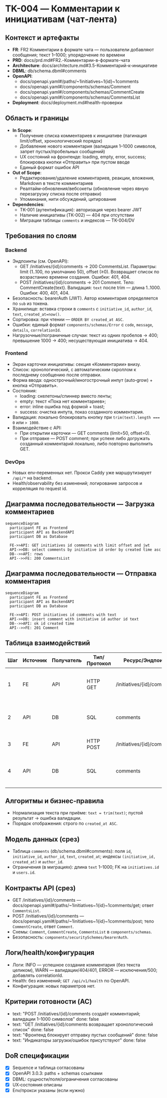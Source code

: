 # TK-004 — Комментарии к инициативам (чат‑лента)

## Контекст и артефакты
- **FR**: FR2 Комментарии в формате чата — пользователи добавляют сообщения; текст 1–1000; упорядочение по времени
- **PRD**: docs/prd.md#FR2.-Комментарии-в-формате-чата
- **Architecture**: docs/architecture.md#3.5-Комментарий-к-инициативе
- **DBML**: db/schema.dbml#comments
- **OpenAPI**:
  - docs/openapi.yaml#/paths/~1initiatives~1{id}~1comments
  - docs/openapi.yaml#/components/schemas/Comment
  - docs/openapi.yaml#/components/schemas/CommentCreate
  - docs/openapi.yaml#/components/schemas/CommentsList
- **Deployment**: docs/deployment.md#health-проверки

## Область и границы
- **In Scope**:
  - Получение списка комментариев к инициативе (пагинация limit/offset, хронологический порядок)
  - Добавление нового комментария (валидация 1–1000 символов, запрет пустых/пробельных сообщений)
  - UX состояний на фронтенде: loading, empty, error, success; блокировка кнопки «Отправить» при пустом вводе
  - Единый формат ошибок API
- **Out of Scope**:
  - Редактирование/удаление комментариев, реакции, вложения, Markdown в тексте комментариев
  - Реалтайм‑обновления/вебсокеты (обновление через явную перезагрузку списка после отправки)
  - Упоминания, нити обсуждений, цитирование
- **Dependencies**:
  - TK-001 (аутентификация): авторизация через bearer JWT
  - Наличие инициативы (TK-002) — 404 при отсутствии
  - Миграции таблицы `comments` и индексов — TK-004/DV

## Требования по слоям
### Backend
- Эндпоинты (см. OpenAPI):
  - GET /initiatives/{id}/comments → 200 CommentsList. Параметры: limit (1..100, по умолчанию 50), offset (≥0). Возвращает список по возрастанию времени создания. Ошибки: 401, 404.
  - POST /initiatives/{id}/comments → 201 Comment. Тело: CommentCreate{text}. Валидация: `text` после trim — длина 1..1000. Ошибки: 400, 401, 404.
- Безопасность: bearerAuth (JWT). Автор комментария определяется по `sub` из токена.
- Хранилище: вставка строки в `comments` с `initiative_id`, `author_id`, `text`, `created_at=now()`.
- Сортировка: при чтении — `ORDER BY created_at ASC`.
- Ошибки: единый формат `components/schemas/Error` с `code`, `message`, `details`, `correlationId`.
- Нагрузочные/пограничные случаи: текст из одних пробелов → 400; превышение 1000 → 400; несуществующая инициатива → 404.

### Frontend
- Экран карточки инициативы: секция «Комментарии» внизу.
- Список: хронологический, с автоматическим скроллом к последнему сообщению после отправки.
- Форма ввода: однострочный/многострочный инпут (auto‑grow) + кнопка «Отправить».
- Состояния: 
  - loading: скелетоны/спиннер вместо ленты;
  - empty: текст «Пока нет комментариев»;
  - error: inline ошибка под формой + toast;
  - success: очистка инпута, показ созданного комментария.
- Валидация: локально блокировать кнопку при `trim(text).length === 0` или `> 1000`.
- Взаимодействие с API:
  - При открытии карточки — GET comments (limit=50, offset=0).
  - При отправке — POST comment; при успехе либо догружать созданный комментарий локально, либо повторно выполнить GET.

### DevOps
- Новых env‑переменных нет. Прокси Caddy уже маршрутизирует `/api/*` на backend.
- Health/observability без изменений; логирование запросов и корреляция по request id.

## Диаграмма последовательности — Загрузка комментариев
```mermaid
sequenceDiagram
  participant FE as Frontend
  participant API as BackendAPI
  participant DB as Database

  FE->>API: GET initiatives id comments with limit offset and jwt
  API->>DB: select comments by initiative id order by created time asc
  DB-->>API: rows
  API-->>FE: 200 CommentsList
```

## Диаграмма последовательности — Отправка комментария
```mermaid
sequenceDiagram
  participant FE as Frontend
  participant API as BackendAPI
  participant DB as Database

  FE->>API: POST initiatives id comments with text
  API->>DB: insert comment with initiative id author id text
  DB-->>API: ok id created time
  API-->>FE: 201 Comment
```

## Таблица взаимодействий
| Шаг | Источник | Получатель | Тип/Протокол | Ресурс/Эндпоинт | Запрос (схема) | Ответ (схема) | Атрибуты/валидации | Ошибки | Побочные эффекты |
|-----|----------|------------|--------------|------------------|----------------|---------------|--------------------|--------|------------------|
| 1 | FE | API | HTTP GET | /initiatives/{id}/comments | — | `#/components/schemas/CommentsList` | limit 1..100, offset ≥0; сортировка по времени | 401, 404 | — |
| 2 | API | DB | SQL | comments | — | — | WHERE initiative_id; ORDER BY created_at ASC | — | — |
| 3 | FE | API | HTTP POST | /initiatives/{id}/comments | `#/components/schemas/CommentCreate` | `#/components/schemas/Comment` | trim(text) длина 1..1000 | 400, 401, 404 | вставка комментария |
| 4 | API | DB | SQL | comments | — | — | CHECK длины 1..1000 (на уровне миграции) | — | insert commit |

## Алгоритмы и бизнес‑правила
- Нормализация текста при приёме: `text = trim(text)`; пустой результат → ошибка валидации.
- Порядок отображения: строго по `created_at ASC`.

## Модель данных (срез)
- Таблица `comments` (db/schema.dbml#comments): поля `id`, `initiative_id`, `author_id`, `text`, `created_at`; индексы `(initiative_id, created_at)` и `author_id`.
- Ограничения (в миграциях): длина `text` 1–1000; FK на `initiatives.id` и `users.id`.

## Контракты API (срез)
- GET /initiatives/{id}/comments — docs/openapi.yaml#/paths/~1initiatives~1{id}~1comments/get; ответ `CommentsList`.
- POST /initiatives/{id}/comments — docs/openapi.yaml#/paths/~1initiatives~1{id}~1comments/post; тело `CommentCreate`, ответ `Comment`.
- Схемы: `Comment`, `CommentCreate`, `CommentsList` в `components/schemas`.
- Безопасность: `components/securitySchemes/bearerAuth`.

## Логи/health/конфигурация
- Логи: INFO — успешное создание комментария (без текста целиком), WARN — валидации/404/401, ERROR — исключения/500; добавлять correlationId.
- Health: без изменений; `GET /api/v1/health` по OpenAPI.
- Конфигурация: новых параметров нет.

## Критерии готовности (AC)
- text: "POST /initiatives/{id}/comments создаёт комментарий; валидации 1–1000 символов"
  done: false
- text: "GET /initiatives/{id}/comments возвращает хронологический список"
  done: false
- text: "Фронтенд блокирует отправку пустых сообщений"
  done: false
- text: "Индикаторы загрузки/ошибок присутствуют"
  done: false

## DoR спецификации
- [x] Sequence и таблица согласованы
- [x] OpenAPI 3.0.3: paths + schemas ссылками
- [x] DBML: сущности/поля/ограничения согласованы
- [x] UX‑состояния описаны
- [x] Env/прокси указаны (если нужно)
